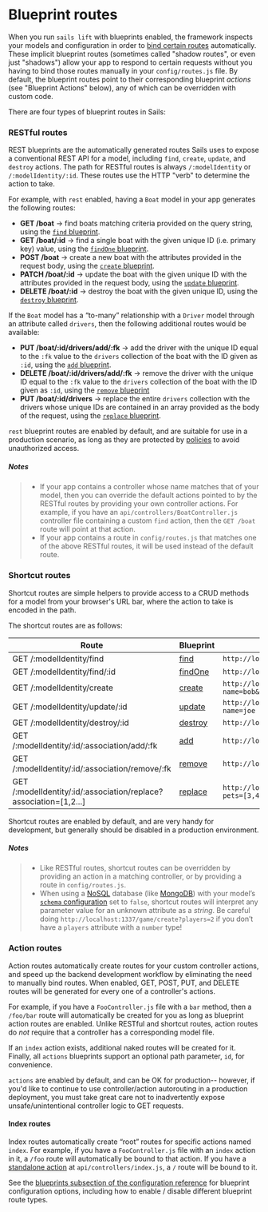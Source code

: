 # Blueprint routes

When you run `sails lift` with blueprints enabled, the framework inspects your models and configuration in order to [bind certain routes](http://sailsjs.com/documentation/concepts/Routes) automatically. These implicit blueprint routes (sometimes called "shadow routes", or even just "shadows") allow your app to respond to certain requests without you having to bind those routes manually in your `config/routes.js` file.  By default, the blueprint routes point to their corresponding blueprint *actions* (see "Blueprint Actions" below), any of which can be overridden with custom code.

There are four types of blueprint routes in Sails:

### RESTful routes
REST blueprints are the automatically generated routes Sails uses to expose a conventional REST API for a model, including `find`, `create`, `update`, and `destroy` actions. The path for RESTful routes is always `/:modelIdentity` or `/:modelIdentity/:id`.  These routes use the HTTP "verb" to determine the action to take.

For example, with `rest` enabled, having a `Boat` model in your app generates the following routes:

+ **GET /boat** -> find boats matching criteria provided on the query string, using the [`find` blueprint](http://sailsjs.com/documentation/reference/blueprint-api/find-where).
+ **GET /boat/:id** -> find a single boat with the given unique ID (i.e. primary key) value, using the [`findOne` blueprint](http://sailsjs.com/documentation/reference/blueprint-api/find-one).
+ **POST /boat** -> create a new boat with the attributes provided in the request body, using the [`create` blueprint](http://sailsjs.com/documentation/reference/blueprint-api/create).
+ **PATCH /boat/:id** -> update the boat with the given unique ID with the attributes provided in the request body, using the [`update` blueprint](http://sailsjs.com/documentation/reference/blueprint-api/update).
+ **DELETE /boat/:id** -> destroy the boat with the given unique ID, using the [`destroy` blueprint](http://sailsjs.com/documentation/reference/blueprint-api/destroy).

If the `Boat` model has a &ldquo;to-many&rdquo; relationship with a `Driver` model through an attribute called `drivers`, then the following additional routes would be available:

+ **PUT /boat/:id/drivers/add/:fk** -> add the driver with the unique ID equal to the `:fk` value to the `drivers` collection of the boat with the ID given as `:id`, using the [`add` blueprint](http://sailsjs.com/documentation/reference/blueprint-api/add-to).
+ **DELETE /boat/:id/drivers/add/:fk** -> remove the driver with the unique ID equal to the `:fk` value to the `drivers` collection of the boat with the ID given as `:id`, using the [`remove` blueprint](http://sailsjs.com/documentation/reference/blueprint-api/remove-from)
+ **PUT /boat/:id/drivers** -> replace the entire `drivers` collection with the drivers whose unique IDs are contained in an array provided as the body of the request, using the [`replace` blueprint](http://sailsjs.com/documentation/reference/blueprint-api/replace).

`rest` blueprint routes are enabled by default, and are suitable for use in a production scenario, as long as they are protected by [policies](http://sailsjs.com/documentation/concepts/Policies) to avoid unauthorized access.

##### Notes

> + If your app contains a controller whose name matches that of your model, then you can override the default actions pointed to by the RESTful routes by providing your own controller actions.  For example, if you have an `api/controllers/BoatController.js` controller file containing a custom `find` action, then the `GET /boat` route will point at that action.
> + If your app contains a route in `config/routes.js` that matches one of the above RESTful routes, it will be used instead of the default route.

### Shortcut routes
Shortcut routes are simple helpers to provide access to a CRUD methods for a model from your browser's URL bar, where the action to take is encoded in the path.

The shortcut routes are as follows:

| Route | Blueprint | Example URL |
| ----- | --------- | ------- |
| GET /:modelIdentity/find | [find](http://sailsjs.com/documentation/reference/blueprint-api/find-where) | `http://localhost:1337/user/find?name=bob`
| GET /:modelIdentity/find/:id | [findOne](http://sailsjs.com/documentation/reference/blueprint-api/find-one) | `http://localhost:1337/user/find/123`
| GET /:modelIdentity/create | [create](http://sailsjs.com/documentation/reference/blueprint-api/create) | `http://localhost:1337/user/create?name=bob&age=18`
| GET /:modelIdentity/update/:id | [update](http://sailsjs.com/documentation/reference/blueprint-api/update) | `http://localhost:1337/user/update/123?name=joe`
| GET /:modelIdentity/destroy/:id | [destroy](http://sailsjs.com/documentation/reference/blueprint-api/destroy) | `http://localhost:1337/user/destroy/123`
| GET /:modelIdentity/:id/:association/add/:fk | [add](http://sailsjs.com/documentation/reference/blueprint-api/add-to) | `http://localhost:1337/user/123/pets/add/3`
| GET /:modelIdentity/:id/:association/remove/:fk | [remove](http://sailsjs.com/documentation/reference/blueprint-api/remove-from) | `http://localhost:1337/user/123/pets/remove/3`
| GET /:modelIdentity/:id/:association/replace?association=[1,2...] | [replace](http://sailsjs.com/documentation/reference/blueprint-api/replace) | `http://localhost:1337/user/123/pets/replace?pets=[3,4]`

Shortcut routes are enabled by default, and are very handy for development, but generally should be disabled in a production environment.

##### Notes

> + Like RESTful routes, shortcut routes can be overridden by providing an action in a matching controller, or by providing a route in `config/routes.js`.
> + When using a <a href="https://en.wikipedia.org/wiki/NoSQL" target="_blank">NoSQL</a> database (like <a href="https://docs.mongodb.com/" target="_blank">MongoDB</a>) with your model&rsquo;s [`schema` configuration](http://next.sailsjs.com/documentation/concepts/models-and-orm/model-settings#?schema) set to `false`, shortcut routes will interpret any parameter value for an unknown attribute as a _string_.  Be careful doing `http://localhost:1337/game/create?players=2` if you don&rsquo;t have a `players` attribute with a `number` type!

### Action routes

Action routes automatically create routes for your custom controller actions, and speed up the backend development workflow by eliminating the need to manually bind routes. When enabled, GET, POST, PUT, and DELETE routes will be generated for every one of a controller's actions.

For example, if you have a `FooController.js` file with a `bar` method, then a `/foo/bar` route will automatically be created for you as long as blueprint action routes are enabled.  Unlike RESTful and shortcut routes, action routes do *not* require that a controller has a corresponding model file.

If an `index` action exists, additional naked routes will be created for it. Finally, all `actions` blueprints support an optional path parameter, `id`, for convenience.

`actions` are enabled by default, and can be OK for production-- however, if you'd like to continue to use controller/action autorouting in a production deployment, you must take great care not to inadvertently expose unsafe/unintentional controller logic to GET requests.
#### Index routes

Index routes automatically create &ldquo;root&rdquo; routes for specific actions named `index`.  For example, if you have a `FooController.js` file with an `index` action in it, a `/foo` route will automatically be bound to that action.  If you have a [standalone action](http://sailsjs.com/documentation/concepts/actions-and-controllers#?standalone-actions) at `api/controllers/index.js`, a `/` route will be bound to it.

See the [blueprints subsection of the configuration reference](http://sailsjs.com/documentation/reference/sails.config/sails.config.blueprints.html) for blueprint configuration options, including how to enable / disable different blueprint route types.

<docmeta name="displayName" value="Blueprint routes">

